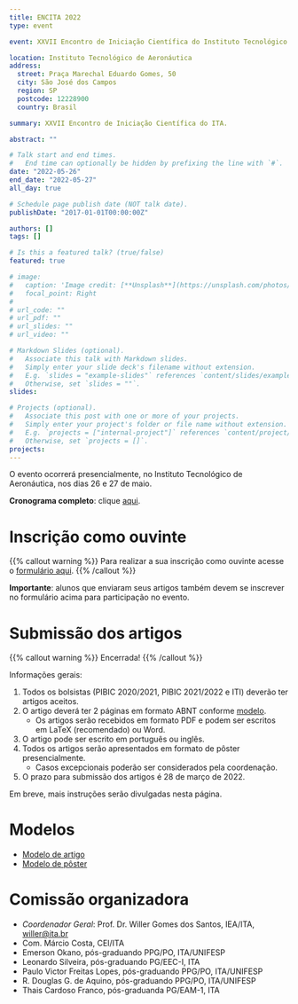 ```yaml
---
title: ENCITA 2022
type: event

event: XXVII Encontro de Iniciação Científica do Instituto Tecnológico de Aeronáutica

location: Instituto Tecnológico de Aeronáutica
address:
  street: Praça Marechal Eduardo Gomes, 50
  city: São José dos Campos
  region: SP
  postcode: 12228900
  country: Brasil

summary: XXVII Encontro de Iniciação Científica do ITA.

abstract: ""

# Talk start and end times.
#   End time can optionally be hidden by prefixing the line with `#`.
date: "2022-05-26"
end_date: "2022-05-27"
all_day: true

# Schedule page publish date (NOT talk date).
publishDate: "2017-01-01T00:00:00Z"

authors: []
tags: []

# Is this a featured talk? (true/false)
featured: true

# image:
#   caption: 'Image credit: [**Unsplash**](https://unsplash.com/photos/bzdhc5b3Bxs)'
#   focal_point: Right
#
# url_code: ""
# url_pdf: ""
# url_slides: ""
# url_video: ""

# Markdown Slides (optional).
#   Associate this talk with Markdown slides.
#   Simply enter your slide deck's filename without extension.
#   E.g. `slides = "example-slides"` references `content/slides/example-slides.md`.
#   Otherwise, set `slides = ""`.
slides:

# Projects (optional).
#   Associate this post with one or more of your projects.
#   Simply enter your project's folder or file name without extension.
#   E.g. `projects = ["internal-project"]` references `content/project/deep-learning/index.md`.
#   Otherwise, set `projects = []`.
projects:
---
```


O evento ocorrerá presencialmente, no Instituto Tecnológico de Aeronáutica, nos
dias 26 e 27 de maio.

**Cronograma completo**: clique [aqui](/documentos/encita/cronograma-2022.pdf).


# Inscrição como ouvinte

{{% callout warning %}}
Para realizar a sua inscrição como ouvinte acesse o [formulário aqui](https://docs.google.com/forms/d/e/1FAIpQLSd67TdsTGh0BZP1-F2_4wR_KRVV_DnqQ4sk2YaXhJqqcIom1Q/viewform).
{{% /callout %}}

**Importante**: alunos que enviaram seus artigos também devem se inscrever no formulário acima para participação no evento.

# Submissão dos artigos

{{% callout warning %}}
Encerrada!
{{% /callout %}}

Informações gerais:

1. Todos os bolsistas (PIBIC 2020/2021, PIBIC 2021/2022 e ITI) deverão ter artigos aceitos.
1. O artigo deverá ter 2 páginas em formato ABNT conforme [modelo](/documentos/modelos/artigo-encita-modelo.zip).
    - Os artigos serão recebidos em formato PDF e podem ser escritos em LaTeX (recomendado) ou Word.
1. O artigo pode ser escrito em português ou inglês.
1. Todos os artigos serão apresentados em formato de pôster presencialmente.
    - Casos excepcionais poderão ser considerados pela coordenação.
1. O prazo para submissão dos artigos é 28 de março de 2022.

Em breve, mais instruções serão divulgadas nesta página.

# Modelos

- [Modelo de artigo](/documentos/modelos/artigo-encita-modelo.zip)
- [Modelo de pôster](/documentos/modelos/poster-encita-modelo.pptx)

# Comissão organizadora

- *Coordenador Geral*: Prof. Dr. Willer Gomes dos Santos, IEA/ITA, willer@ita.br
- Com. Márcio Costa, CEI/ITA
- Emerson Okano, pós-graduando PPG/PO, ITA/UNIFESP
- Leonardo Silveira, pós-graduando PG/EEC-I, ITA
- Paulo Victor Freitas Lopes, pós-graduando PPG/PO, ITA/UNIFESP
- R. Douglas G. de Aquino, pós-graduando PPG/PO, ITA/UNIFESP
- Thais Cardoso Franco, pós-graduanda PG/EAM-1, ITA
